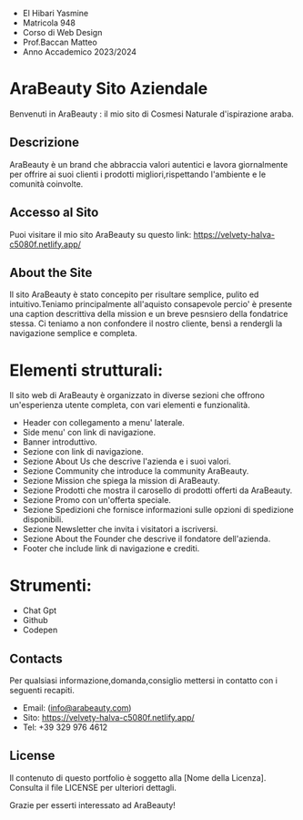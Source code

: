 - El Hibari Yasmine
- Matricola 948
- Corso di Web Design 
- Prof.Baccan Matteo
- Anno Accademico 2023/2024
  
# AraBeauty Sito Aziendale

Benvenuti in AraBeauty : il mio sito di Cosmesi Naturale d'ispirazione araba.

## Descrizione

AraBeauty è un brand che abbraccia valori autentici e lavora giornalmente per offrire ai suoi clienti i prodotti migliori,rispettando l'ambiente e le comunità coinvolte.

## Accesso al Sito

Puoi visitare il mio sito AraBeauty su questo link: https://velvety-halva-c5080f.netlify.app/


## About the Site

Il sito AraBeauty è stato concepito per risultare semplice, pulito ed intuitivo.Teniamo principalmente all'aquisto consapevole percio' è presente una caption descrittiva della mission e un breve pesnsiero della fondatrice stessa. Ci teniamo a non confondere il nostro cliente, bensì a rendergli la navigazione semplice e completa.


# Elementi strutturali:
Il sito web di AraBeauty è organizzato in diverse sezioni che offrono un'esperienza utente completa, con vari elementi e funzionalità. 

* Header con collegamento a menu' laterale.
* Side menu' con link di navigazione.
* Banner introduttivo.
* Sezione con link di navigazione.
* Sezione About Us che descrive l'azienda e i suoi valori.
* Sezione Community che introduce la community AraBeauty.
* Sezione Mission che spiega la mission di AraBeauty.
* Sezione Prodotti che mostra il carosello di prodotti offerti da AraBeauty.
* Sezione Promo con un'offerta speciale.
* Sezione Spedizioni che fornisce informazioni sulle opzioni di spedizione disponibili.
* Sezione Newsletter che invita i visitatori a iscriversi.
* Sezione About the Founder che descrive il fondatore dell'azienda.
* Footer che include link di navigazione e crediti.


# Strumenti:
* Chat Gpt
* Github
* Codepen

## Contacts
Per qualsiasi informazione,domanda,consiglio mettersi in contatto con i seguenti recapiti.

- Email: (info@arabeauty.com)
- Sito: 	https://velvety-halva-c5080f.netlify.app/
- Tel: +39 329 976 4612

## License

Il contenuto di questo portfolio è soggetto alla [Nome della Licenza]. Consulta il file LICENSE per ulteriori dettagli.

Grazie per esserti interessato ad AraBeauty! 

